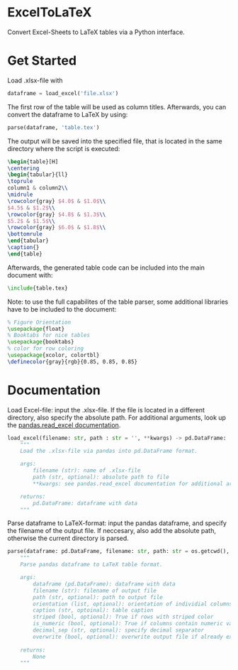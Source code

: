 # ExcelToLaTeX
Convert Excel-Sheets to LaTeX tables via a Python interface.

# Get Started
Load .xlsx-file with 
```python
dataframe = load_excel('file.xlsx')
```
The first row of the table will be used as column titles. Afterwards, you can convert the dataframe to LaTeX by using:
```python
parse(dataframe, 'table.tex')
```
The output will be saved into the specified file, that is located in the same directory where the script is executed:
```latex
\begin{table}[H]
\centering
\begin{tabular}{ll}
\toprule
column1 & column2\\ 
\midrule
\rowcolor{gray} $4.0$ & $1.0$\\
$4.5$ & $1.2$\\
\rowcolor{gray} $4.8$ & $1.3$\\
$5.2$ & $1.5$\\
\rowcolor{gray} $6.0$ & $1.8$\\
\bottomrule
\end{tabular}
\caption{}
\end{table}
```
Afterwards, the generated table code can be included into the main document with:
```latex
\include{table.tex}
```
Note: to use the full capabilites of the table parser, some additional libraries have to be included to the document:
```latex
% Figure Orientation
\usepackage{float}
% Booktabs for nice tables
\usepackage{booktabs}
% color for row coloring
\usepackage{xcolor, colortbl}
\definecolor{gray}{rgb}{0.85, 0.85, 0.85}
```

# Documentation
Load Excel-file: input the .xlsx-file. If the file is located in a different directory, also specify the absolute path. For additional arguments, look up the [pandas.read_excel documentation](https://pandas.pydata.org/docs/reference/api/pandas.read_excel.html).
```python
load_excel(filename: str, path : str = '', **kwargs) -> pd.DataFrame:
	"""
	Load the .xlsx-file via pandas into pd.DataFrame format.

	args:
		filename (str): name of .xlsx-file
		path (str, optional): absolute path to file
		**kwargs: see pandas.read_excel documentation for additional arguments: 

	returns:
		pd.DataFrame: dataframe with data
	"""
```
Parse dataframe to LaTeX-format: input the pandas dataframe, and specify the filename of the output file. If neccesary, also add the absolute path, otherwise the current directory is parsed. 
```python
parse(dataframe: pd.DataFrame, filename: str, path: str = os.getcwd(), orientation: list = ['left'], caption: str = 'Table', striped: bool = True, is_numeric: bool = False, decimal_sep: str = ',', overwrite: bool = False) -> None:
	"""
	Parse pandas dataframe to LaTeX table format.

	args:
		dataframe (pd.DataFrame): dataframe with data
		filename (str): filename of output file
		path (str, optional): path to output file
		orientation (list, optional): orientation of individial columns
		caption (str, optoinal): table caption
		striped (bool, optional): True if rows with striped color
		is_numeric (bool, optional): True if columns contain numeric values
		decimal_sep (str, optional): specify decimal separator
		overwrite (bool, optional): overwrite output file if already exists
		
	returns:
		None
	"""
```

